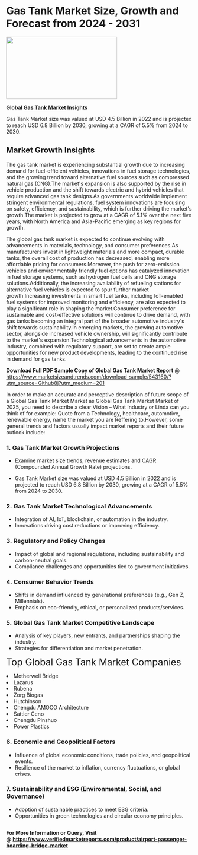 <H1>Gas Tank Market Size, Growth and Forecast from 2024 - 2031</H1><img class="aligncenter size-medium wp-image-584254" src="https://thirdeyenews.in/wp-content/uploads/2024/09/Global-Market-Research-300x168.jpeg" alt="" width="300" height="168" /><p><strong>Global&nbsp;<a href="https://www.marketsizeandtrends.com/download-sample/543160/?utm_source=Github8j?utm_medium=201">Gas Tank Market</a> Insights</strong></p><p>Gas Tank Market size was valued at USD 4.5 Billion in 2022 and is projected to reach USD 6.8 Billion by 2030, growing at a CAGR of 5.5% from 2024 to 2030.</p><p><h2>Market Growth Insights</h2> <p>The gas tank market is experiencing substantial growth due to increasing demand for fuel-efficient vehicles, innovations in fuel storage technologies, and the growing trend toward alternative fuel sources such as compressed natural gas (CNG).The market's expansion is also supported by the rise in vehicle production and the shift towards electric and hybrid vehicles that require advanced gas tank designs.As governments worldwide implement stringent environmental regulations, fuel system innovations are focusing on safety, efficiency, and sustainability, which is further driving the market's growth.The market is projected to grow at a CAGR of 5.1% over the next five years, with North America and Asia-Pacific emerging as key regions for growth.</p> <p>The global gas tank market is expected to continue evolving with advancements in materials, technology, and consumer preferences.As manufacturers invest in lightweight materials and more compact, durable tanks, the overall cost of production has decreased, enabling more affordable pricing for consumers.Moreover, the push for zero-emission vehicles and environmentally friendly fuel options has catalyzed innovation in fuel storage systems, such as hydrogen fuel cells and CNG storage solutions.Additionally, the increasing availability of refueling stations for alternative fuel vehicles is expected to spur further market growth.Increasing investments in smart fuel tanks, including IoT-enabled fuel systems for improved monitoring and efficiency, are also expected to play a significant role in shaping the market.Consumer preference for sustainable and cost-effective solutions will continue to drive demand, with gas tanks becoming an integral part of the broader automotive industry's shift towards sustainability.In emerging markets, the growing automotive sector, alongside increased vehicle ownership, will significantly contribute to the market's expansion.Technological advancements in the automotive industry, combined with regulatory support, are set to create ample opportunities for new product developments, leading to the continued rise in demand for gas tanks.<p><span class=""><strong>Download Full PDF Sample Copy of Global Gas Tank Market Report</strong> @ <a href="https://www.marketsizeandtrends.com/download-sample/543160/?utm_source=Github8j?utm_medium=201" target="_blank">https://www.marketsizeandtrends.com/download-sample/543160/?utm_source=Github8j?utm_medium=201</a></span></p><p>In order to make an accurate and perceptive description of future scope of a Global&nbsp;Gas Tank Market Market as Global&nbsp;Gas Tank Market Market of 2025, you need to describe a clear Vision &ndash; What Industry or Linda can you think of for example: Quote from a Technology, healthcare, automotive, renewable energy, name the market you are Reffering to.However, some general trends and factors usually impact market reports and their future outlook include:</p><h3>1.&nbsp;<strong>Gas Tank Market Growth Projections</strong></h3><ul><li>Examine market size trends, revenue estimates and CAGR (Compounded Annual Growth Rate) projections.</li><li><p>Gas Tank Market size was valued at USD 4.5 Billion in 2022 and is projected to reach USD 6.8 Billion by 2030, growing at a CAGR of 5.5% from 2024 to 2030.</p></li></ul><h3>2.&nbsp;<strong>Gas Tank Market Technological Advancements</strong></h3><ul><li>Integration of AI, IoT, blockchain, or automation in the industry.</li><li>Innovations driving cost reductions or improving efficiency.</li></ul><h3>3.&nbsp;<strong>Regulatory and Policy Changes</strong></h3><ul><li>Impact of global and regional regulations, including sustainability and carbon-neutral goals.</li><li>Compliance challenges and opportunities tied to government initiatives.</li></ul><h3>4.&nbsp;<strong>Consumer Behavior Trends</strong></h3><ul><li>Shifts in demand influenced by generational preferences (e.g., Gen Z, Millennials).</li><li>Emphasis on eco-friendly, ethical, or personalized products/services.</li></ul><h3>5.&nbsp;<strong>Global Gas Tank Market Competitive Landscape</strong></h3><ul><li>Analysis of key players, new entrants, and partnerships shaping the industry.</li><li>Strategies for differentiation and market penetration.</li></ul><p data-pm-slice="1 1 []"><span style="color: inherit; font-family: inherit; font-size: 25px;">Top Global Gas Tank Market Companies</span></p><div class="" data-test-id=""><p><li>Motherwell Bridge</li><li> Lazarus</li><li> Rubena</li><li> Zorg Biogas</li><li> Hutchinson</li><li> Chengdu AMOCO Architecture</li><li> Sattler Ceno</li><li> Chengdu Pinshuo</li><li> Power Plastics</li></p></div><h3>6.&nbsp;<strong>Economic and Geopolitical Factors</strong></h3><ul><li>Influence of global economic conditions, trade policies, and geopolitical events.</li><li>Resilience of the market to inflation, currency fluctuations, or global crises.</li></ul><h3>7.&nbsp;<strong>Sustainability and ESG (Environmental, Social, and Governance)</strong></h3><ul><li>Adoption of sustainable practices to meet ESG criteria.</li><li>Opportunities in green technologies and circular economy principles.</li></ul><h2><strong style="font-size: 14px;">For More Information or Query, Visit @&nbsp;</strong><a style="background-color: #ffffff; font-size: 14px;" href="https://www.marketsizeandtrends.com/report/gas-tank-market/" target="_blank">https://www.verifiedmarketreports.com/product/airport-passenger-boarding-bridge-market</a></h2>